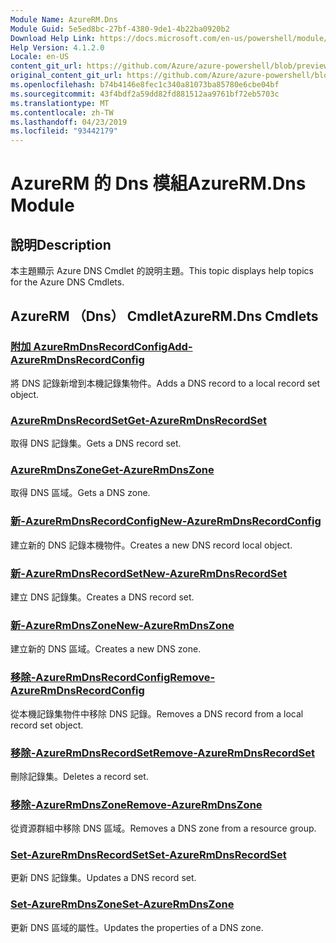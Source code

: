 ```yaml
---
Module Name: AzureRM.Dns
Module Guid: 5e5ed8bc-27bf-4380-9de1-4b22ba0920b2
Download Help Link: https://docs.microsoft.com/en-us/powershell/module/azurerm.dns
Help Version: 4.1.2.0
Locale: en-US
content_git_url: https://github.com/Azure/azure-powershell/blob/preview/src/ResourceManager/Dns/Commands.Dns/help/AzureRM.DNS.md
original_content_git_url: https://github.com/Azure/azure-powershell/blob/preview/src/ResourceManager/Dns/Commands.Dns/help/AzureRM.DNS.md
ms.openlocfilehash: b74b4146e8fec1c340a81073ba85780e6cbe04bf
ms.sourcegitcommit: 43f4bdf2a59dd82fd881512aa9761bf72eb5703c
ms.translationtype: MT
ms.contentlocale: zh-TW
ms.lasthandoff: 04/23/2019
ms.locfileid: "93442179"
---
```

# <span data-ttu-id="9450c-101">AzureRM 的 Dns 模組</span><span class="sxs-lookup"><span data-stu-id="9450c-101">AzureRM.Dns Module</span></span>
## <span data-ttu-id="9450c-102">說明</span><span class="sxs-lookup"><span data-stu-id="9450c-102">Description</span></span>
<span data-ttu-id="9450c-103">本主題顯示 Azure DNS Cmdlet 的說明主題。</span><span class="sxs-lookup"><span data-stu-id="9450c-103">This topic displays help topics for the Azure DNS Cmdlets.</span></span>

## <span data-ttu-id="9450c-104">AzureRM （Dns） Cmdlet</span><span class="sxs-lookup"><span data-stu-id="9450c-104">AzureRM.Dns Cmdlets</span></span>
### [<span data-ttu-id="9450c-105">附加 AzureRmDnsRecordConfig</span><span class="sxs-lookup"><span data-stu-id="9450c-105">Add-AzureRmDnsRecordConfig</span></span>](Add-AzureRmDnsRecordConfig.md)
<span data-ttu-id="9450c-106">將 DNS 記錄新增到本機記錄集物件。</span><span class="sxs-lookup"><span data-stu-id="9450c-106">Adds a DNS record to a local record set object.</span></span>

### [<span data-ttu-id="9450c-107">AzureRmDnsRecordSet</span><span class="sxs-lookup"><span data-stu-id="9450c-107">Get-AzureRmDnsRecordSet</span></span>](Get-AzureRmDnsRecordSet.md)
<span data-ttu-id="9450c-108">取得 DNS 記錄集。</span><span class="sxs-lookup"><span data-stu-id="9450c-108">Gets a DNS record set.</span></span>

### [<span data-ttu-id="9450c-109">AzureRmDnsZone</span><span class="sxs-lookup"><span data-stu-id="9450c-109">Get-AzureRmDnsZone</span></span>](Get-AzureRmDnsZone.md)
<span data-ttu-id="9450c-110">取得 DNS 區域。</span><span class="sxs-lookup"><span data-stu-id="9450c-110">Gets a DNS zone.</span></span>

### [<span data-ttu-id="9450c-111">新-AzureRmDnsRecordConfig</span><span class="sxs-lookup"><span data-stu-id="9450c-111">New-AzureRmDnsRecordConfig</span></span>](New-AzureRmDnsRecordConfig.md)
<span data-ttu-id="9450c-112">建立新的 DNS 記錄本機物件。</span><span class="sxs-lookup"><span data-stu-id="9450c-112">Creates a new DNS record local object.</span></span>

### [<span data-ttu-id="9450c-113">新-AzureRmDnsRecordSet</span><span class="sxs-lookup"><span data-stu-id="9450c-113">New-AzureRmDnsRecordSet</span></span>](New-AzureRmDnsRecordSet.md)
<span data-ttu-id="9450c-114">建立 DNS 記錄集。</span><span class="sxs-lookup"><span data-stu-id="9450c-114">Creates a DNS record set.</span></span>

### [<span data-ttu-id="9450c-115">新-AzureRmDnsZone</span><span class="sxs-lookup"><span data-stu-id="9450c-115">New-AzureRmDnsZone</span></span>](New-AzureRmDnsZone.md)
<span data-ttu-id="9450c-116">建立新的 DNS 區域。</span><span class="sxs-lookup"><span data-stu-id="9450c-116">Creates a new DNS zone.</span></span>

### [<span data-ttu-id="9450c-117">移除-AzureRmDnsRecordConfig</span><span class="sxs-lookup"><span data-stu-id="9450c-117">Remove-AzureRmDnsRecordConfig</span></span>](Remove-AzureRmDnsRecordConfig.md)
<span data-ttu-id="9450c-118">從本機記錄集物件中移除 DNS 記錄。</span><span class="sxs-lookup"><span data-stu-id="9450c-118">Removes a DNS record from a local record set object.</span></span>

### [<span data-ttu-id="9450c-119">移除-AzureRmDnsRecordSet</span><span class="sxs-lookup"><span data-stu-id="9450c-119">Remove-AzureRmDnsRecordSet</span></span>](Remove-AzureRmDnsRecordSet.md)
<span data-ttu-id="9450c-120">刪除記錄集。</span><span class="sxs-lookup"><span data-stu-id="9450c-120">Deletes a record set.</span></span>

### [<span data-ttu-id="9450c-121">移除-AzureRmDnsZone</span><span class="sxs-lookup"><span data-stu-id="9450c-121">Remove-AzureRmDnsZone</span></span>](Remove-AzureRmDnsZone.md)
<span data-ttu-id="9450c-122">從資源群組中移除 DNS 區域。</span><span class="sxs-lookup"><span data-stu-id="9450c-122">Removes a DNS zone from a resource group.</span></span>

### [<span data-ttu-id="9450c-123">Set-AzureRmDnsRecordSet</span><span class="sxs-lookup"><span data-stu-id="9450c-123">Set-AzureRmDnsRecordSet</span></span>](Set-AzureRmDnsRecordSet.md)
<span data-ttu-id="9450c-124">更新 DNS 記錄集。</span><span class="sxs-lookup"><span data-stu-id="9450c-124">Updates a DNS record set.</span></span>

### [<span data-ttu-id="9450c-125">Set-AzureRmDnsZone</span><span class="sxs-lookup"><span data-stu-id="9450c-125">Set-AzureRmDnsZone</span></span>](Set-AzureRmDnsZone.md)
<span data-ttu-id="9450c-126">更新 DNS 區域的屬性。</span><span class="sxs-lookup"><span data-stu-id="9450c-126">Updates the properties of a DNS zone.</span></span>


